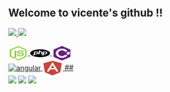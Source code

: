 ## Welcome to vicente's github !!
<div>
  <a href="https://github.com/G4lile00">
  <img height="160em"  src="https://github-readme-stats.vercel.app/api?username=G4lile00&show_icons=true&theme=radical&include_all_commits=true&count_private=true"/>
  <img height="160em" src="https://github-readme-stats.vercel.app/api/top-langs/?username=G4lile00&layout=compact&langs_count=7&theme=radical"/>
</div>
  <div style="display: inline_block"><br>
       <img align="center" alt="nodejs" height="30" width="40" src="https://raw.githubusercontent.com/devicons/devicon/master/icons/nodejs/nodejs-original.svg">
       <img align="center" alt="php" height="30" width="40" src="https://raw.githubusercontent.com/devicons/devicon/master/icons/php/php-plain.svg">
  <img align="center" alt="csharp" height="30" width="40" src="https://raw.githubusercontent.com/devicons/devicon/master/icons/csharp/csharp-plain.svg">
</div>
  <img align="center" alt="angular" height="30" width="40" src="https://raw.githubusercontent.com/devicons/devicon/master/icons/csharp/react/react-original.svg">
</div>
  <img align="center" alt="react" height="30" width="40" src="https://raw.githubusercontent.com/devicons/devicon/master/icons/angularjs/angularjs-plain.svg">
</div>
##

<div> 
  <a href="https://instagram.com/vicente047_" target="_blank"><img src="https://img.shields.io/badge/-Instagram-%23E4405F?style=for-the-badge&logo=instagram&logoColor=white" target="_blank"></a>
  <a href = "mailto:g4lile000@gmail.com"><img src="https://img.shields.io/badge/-Gmail-%23333?style=for-the-badge&logo=gmail&logoColor=white" target="_blank"></a>
  <a href="https://api.whatsapp.com/send?phone=+5547991271110&text=Ola%20Vitor!!" target="_blank"><img src="https://img.shields.io/badge/WhatsApp-25D366?style=for-the-badge&logo=whatsapp&logoColor=white" target="_blank"></a> 
 
</div>

